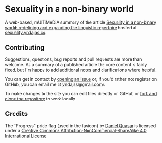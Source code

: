 # Sexuality in a non-binary world

A web-based, mUlTiMeDiA summary of the article <a href="https://www.budrich-journals.de/index.php/insep/article/view/35952">Sexuality in a non-binary world: redefining and expanding the linguistic repertoire</a> hosted at <a href="http://sexuality.yndajas.co" target="_blank">sexuality.yndajas.co</a>.

## Contributing

Suggestions, questions, bug reports and pull requests are more than welcome. As a summary of a published article the core content is fairly fixed, but I'm happy to add additional notes and clarifications where helpful.

You can get in contact by [opening an issue](https://github.com/yndajas/sexuality-in-a-non-binary-world/issues/new) or, if you'd rather not register on GitHub, you can email me at <a href="mailto:yndajas@gmail.com?subject=Sexuality in a non-binary world site">yndajas@gmail.com</a>).

To make changes to the site you can edit files directly on GitHub or <a href="https://docs.github.com/en/github/getting-started-with-github/fork-a-repo" title="Fork a repo" target="_blank">fork and clone the repository</a> to work locally.

## Credits

The "Progress" pride flag (used in the favicon) by <a href="https://quasar.digital?v=a284e24d5f46" rel="cc:attributionURL" target="_blank">Daniel Quasar</a> is licensed under a <a href="http://creativecommons.org/licenses/by-nc-sa/4.0/" rel="license" target="_blank">Creative Commons Attribution-NonCommercial-ShareAlike 4.0 International License</a>
